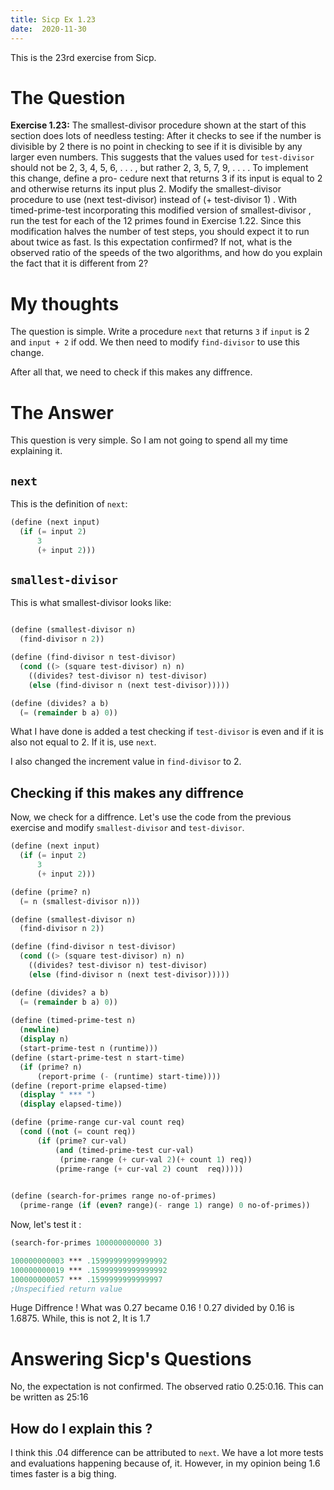 ```yaml
---
title: Sicp Ex 1.23
date:  2020-11-30
---
```


This is the 23rd exercise from Sicp.

# The Question

**Exercise 1.23:** The smallest-divisor procedure shown at the
start of this section does lots of needless testing: After it checks to
see if the number is divisible by 2 there is no point in checking to
see if it is divisible by any larger even numbers. This suggests that
the values used for `test-divisor` should not be 2, 3, 4, 5, 6, . . . ,
but rather 2, 3, 5, 7, 9, . . . . To implement this change, define a pro-
cedure next that returns 3 if its input is equal to 2 and otherwise
returns its input plus 2. Modify the smallest-divisor procedure
to use (next test-divisor) instead of (+ test-divisor 1) .
With timed-prime-test incorporating this modified version of
smallest-divisor , run the test for each of the 12 primes found
in Exercise 1.22. Since this modification halves the number of
test steps, you should expect it to run about twice as fast. Is this
expectation confirmed? If not, what is the observed ratio of the
speeds of the two algorithms, and how do you explain the fact that
it is different from 2?

# My thoughts

The question is simple. Write a procedure `next` that returns 
`3`  if `input` is 2 and `input + 2` if odd. We then need to modify
`find-divisor` to use this change.

After all that, we need to check if this makes any diffrence.

# The Answer

This question is very simple. So I am not going to spend all my time
explaining it.

## `next`

This is the definition of `next`:

```scheme
(define (next input)
  (if (= input 2)
      3
      (+ input 2)))
```

## `smallest-divisor`

This is what smallest-divisor looks like:

```scheme

(define (smallest-divisor n)
  (find-divisor n 2))

(define (find-divisor n test-divisor)
  (cond ((> (square test-divisor) n) n)
	((divides? test-divisor n) test-divisor)
	(else (find-divisor n (next test-divisor)))))

(define (divides? a b)
  (= (remainder b a) 0))
```

What I have done is added a test checking if `test-divisor` is even
and if it is also not equal to 2. If it is, use `next`.

I also changed the increment value in `find-divisor` to 2.

## Checking if this makes any diffrence

Now, we check for a diffrence. Let's use the code from the previous
exercise and modify `smallest-divisor` and `test-divisor`.

```scheme
(define (next input)
  (if (= input 2)
      3
      (+ input 2)))

(define (prime? n)
  (= n (smallest-divisor n)))

(define (smallest-divisor n)
  (find-divisor n 2))

(define (find-divisor n test-divisor)
  (cond ((> (square test-divisor) n) n)
	((divides? test-divisor n) test-divisor)
	(else (find-divisor n (next test-divisor)))))

(define (divides? a b)
  (= (remainder b a) 0))
  
(define (timed-prime-test n)
  (newline)
  (display n)
  (start-prime-test n (runtime)))
(define (start-prime-test n start-time)
  (if (prime? n)
      (report-prime (- (runtime) start-time))))
(define (report-prime elapsed-time)
  (display " *** ")
  (display elapsed-time))

(define (prime-range cur-val count req)
  (cond ((not (= count req))
	  (if (prime? cur-val)
	      (and (timed-prime-test cur-val)
	       (prime-range (+ cur-val 2)(+ count 1) req))
	      (prime-range (+ cur-val 2) count  req)))))

	  
(define (search-for-primes range no-of-primes)
  (prime-range (if (even? range)(- range 1) range) 0 no-of-primes))
```

Now, let's test it :

```scheme
(search-for-primes 100000000000 3)

100000000003 *** .15999999999999992
100000000019 *** .15999999999999992
100000000057 *** .1599999999999997
;Unspecified return value

```

Huge Diffrence ! What was 0.27 became 0.16 ! 0.27 divided by 0.16 is
1.6875. While, this is not 2, It is 1.7


# Answering Sicp's Questions

No, the expectation is not confirmed. The observed ratio 0.25:0.16. This
can be written as 25:16

## How do I explain this ?

I think this .04 difference can be attributed to `next`. We have a lot
more tests and evaluations happening because of, it. However, in my
opinion being 1.6 times faster is a big thing.







